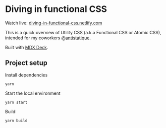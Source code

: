 # Diving in functional CSS

Watch live: [diving-in-functional-css.netlify.com](https://diving-in-functional-css.netlify.com)

This is a quick overview of Utility CSS (a.k.a Functional CSS or Atomic CSS), intended for my coworkers [@antistatique](https://github.com/antistatique).

Built with [MDX Deck](https://github.com/jxnblk/mdx-deck).

## Project setup

Install dependencies

```shell
yarn
```

Start the local environment

```shell
yarn start
```

Build

```shell
yarn build
```
